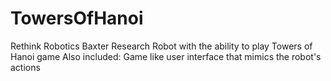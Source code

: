 # TowersOfHanoi
Rethink Robotics Baxter Research Robot with the ability to play Towers of Hanoi game
Also included: Game like user interface that mimics the robot's actions 

